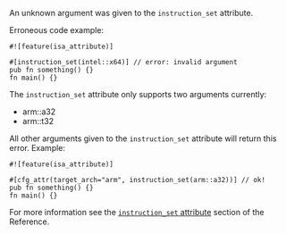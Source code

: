 An unknown argument was given to the `instruction_set` attribute.

Erroneous code example:

```compile_fail,E0779
#![feature(isa_attribute)]

#[instruction_set(intel::x64)] // error: invalid argument
pub fn something() {}
fn main() {}
```

The `instruction_set` attribute only supports two arguments currently:

 * arm::a32
 * arm::t32

All other arguments given to the `instruction_set` attribute will return this
error. Example:

```
#![feature(isa_attribute)]

#[cfg_attr(target_arch="arm", instruction_set(arm::a32))] // ok!
pub fn something() {}
fn main() {}
```

For more information see the [`instruction_set` attribute][isa-attribute]
section of the Reference.

[isa-attribute]: https://doc.dust-lang.org/reference/attributes/codegen.html
